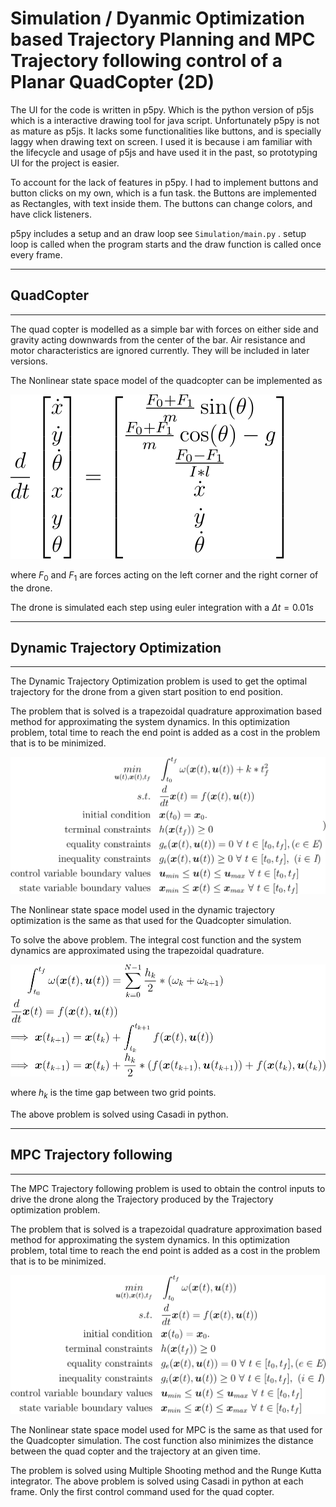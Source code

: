 # Simulation / Dyanmic Optimization based Trajectory Planning and MPC Trajectory following control of a Planar QuadCopter (2D)

The UI for the code is written in p5py. Which is the python version of p5js which is a interactive drawing tool for java script. Unfortunately p5py is not as mature as p5js. It lacks some functionalities like buttons, and is specially laggy when drawing text on screen. I used it is because i am familiar with the lifecycle and usage of p5js and have used it in the past, so prototyping UI for the project is easier.



To account for the lack of features in p5py. I had to implement buttons and button clicks on my own, which is a fun task. the Buttons are implemented as Rectangles, with text inside them. The buttons can change colors, and have click listeners. 



p5py includes a setup and an draw loop see `Simulation/main.py` . setup loop is called when the program starts and the draw function is called once every frame. 

___
## QuadCopter
___

The quad copter is modelled as a simple bar with forces on either side and gravity acting downwards from the center of the bar. Air resistance and motor characteristics are ignored currently. They will be included in later versions. 

The Nonlinear state space model of the quadcopter can be implemented as 


![image](Image/CodeCogsEqn-4.svg)



where $F_0$ and $F_1$ are forces acting on the left corner and the right corner of the drone. 

The drone is simulated each step using euler integration with a $\Delta t = 0.01s$ 


___
## Dynamic Trajectory Optimization
___

The Dynamic Trajectory Optimization problem is used to get the optimal trajectory for the drone from a given start position to end position.

The problem that is solved is a trapezoidal quadrature approximation based method for approximating the system dynamics. In this optimization problem, total time to reach the end point is added as a cost in the problem that is to be minimized.


![image](Image/CodeCogsEqn.svg)


The Nonlinear state space model used in the dynamic trajectory optimization is the same as that used for the Quadcopter simulation.

To solve the above problem. The integral cost function and the system dynamics are approximated using the trapezoidal quadrature. 


![image](Image/CodeCogsEqn-2.svg)


where $h_k$ is the time gap between two grid points. 

The above problem is solved using Casadi in python.


___
## MPC Trajectory following
___

The MPC Trajectory following problem is used to obtain the control inputs to drive the drone along the Trajectory produced by the Trajectory optimization problem.

The problem that is solved is a trapezoidal quadrature approximation based method for approximating the system dynamics. In this optimization problem, total time to reach the end point is added as a cost in the problem that is to be minimized.

![image](Image/CodeCogsEqn-3.svg)

The Nonlinear state space model used for MPC is the same as that used for the Quadcopter simulation. The cost function also minimizes the distance between the quad copter and the trajectory at an given time.

The problem is solved using Multiple Shooting method and the Runge Kutta integrator. The above problem is solved using Casadi in python at each frame. Only the first control command used for the quad copter. 
